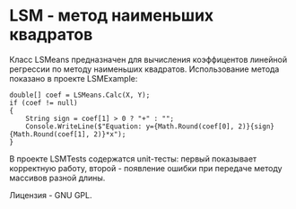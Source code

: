# LSM - метод наименьших квадратов
Класс LSMeans предназначен для вычисления коэффицентов линейной регрессии по методу наименьших квадратов.
Использование метода показано в проекте LSMExample:

```
double[] coef = LSMeans.Calc(X, Y);
if (coef != null)
{
    String sign = coef[1] > 0 ? "+" : "";
    Console.WriteLine($"Equation: y={Math.Round(coef[0], 2)}{sign}{Math.Round(coef[1], 2)}*x");
}
```

В проекте LSMTests содержатся unit-тесты: первый показывает корректную работу, второй - появление ошибки при передаче методу массивов разной длины.

Лицензия - GNU GPL.
